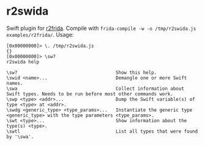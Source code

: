 # r2swida

Swift plugin for [r2frida](https://github.com/nowsecure/r2frida). Compile with
`frida-compile -w -o /tmp/r2swida.js examples/r2frida/`. Usage:

    [0x00000000]> \. /tmp/r2swida.js
    {}
    [0x00000000]> \sw?
    r2swida help

    \sw?                                    Show this help.
    \swid <name>...                         Demangle one or more Swift names.
    \swa                                    Collect information about Swift types. Needs to be run before most other commands work.
    \swp <type> <addr>...                   Dump the Swift variable(s) of type <type> at <addr>.
    \swdg <generic_type> <type_params>...   Instantiate the generic type <generic_type> with the type parameters <type_params>.
    \swt <type>...                          Show information about the type(s) <type>.
    \swtl                                   List all types that were found by '\swa'.
